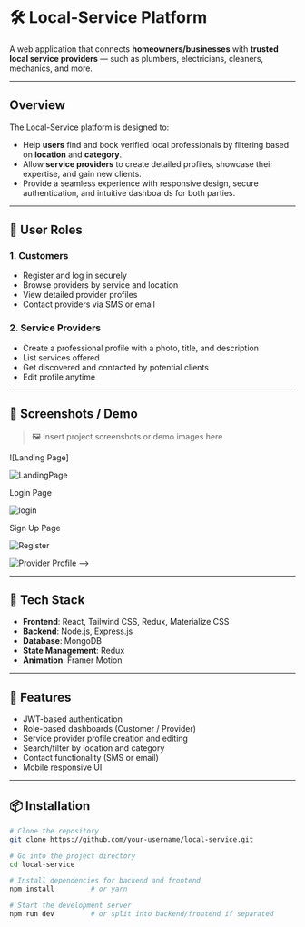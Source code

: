 # 🛠️ Local-Service Platform

A web application that connects **homeowners/businesses** with **trusted local service providers** — such as plumbers, electricians, cleaners, mechanics, and more.

---

##  Overview

The Local-Service platform is designed to:

- Help **users** find and book verified local professionals by filtering based on **location** and **category**.
- Allow **service providers** to create detailed profiles, showcase their expertise, and gain new clients.
- Provide a seamless experience with responsive design, secure authentication, and intuitive dashboards for both parties.

---

## 👤 User Roles

### 1. Customers
- Register and log in securely
- Browse providers by service and location
- View detailed provider profiles
- Contact providers via SMS or email

### 2. Service Providers
- Create a professional profile with a photo, title, and description
- List services offered
- Get discovered and contacted by potential clients
- Edit profile anytime

---

## 📸 Screenshots / Demo

> 🖼️ Insert project screenshots or demo images here
> 
![Landing Page]

![LandingPage](https://github.com/user-attachments/assets/ae0cda87-ae62-45d6-b3f0-816632a9249c)

Login Page

![login](https://github.com/user-attachments/assets/55fddcb0-4319-4d3d-bce8-d21a86b5c811)

Sign Up Page


![Register](https://github.com/user-attachments/assets/266c9135-0500-46a2-8ceb-6e27733201c7)



![Provider Profile](screenshots/provider-profile.png)
-->

---

## 🧱 Tech Stack

- **Frontend**: React, Tailwind CSS, Redux, Materialize CSS
- **Backend**: Node.js, Express.js
- **Database**: MongoDB
- **State Management**: Redux
- **Animation**: Framer Motion

---

## 🔐 Features

- JWT-based authentication
- Role-based dashboards (Customer / Provider)
- Service provider profile creation and editing
- Search/filter by location and category
- Contact functionality (SMS or email)
- Mobile responsive UI

---

## 📦 Installation

```bash
# Clone the repository
git clone https://github.com/your-username/local-service.git

# Go into the project directory
cd local-service

# Install dependencies for backend and frontend
npm install         # or yarn

# Start the development server
npm run dev         # or split into backend/frontend if separated
